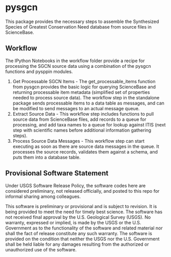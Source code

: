 # pysgcn

This package provides the necessary steps to assemble the Synthesized Species of Greatest Conservation Need database from source files in ScienceBase.

## Workflow

The IPython Notebooks in the workflow folder provide a recipe for processing the SGCN source data using a combination of the pysgcn functions and pysppin modules.

1) Get Processable SGCN Items - The get_processable_items function from pysgcn provides the basic logic for querying ScienceBase and returning processable item metadata (simplified set of properties needed to process source data). The workflow step in the standalone package sends processable items to a data table as messages, and can be modified to send messages to an actual message queue.
2) Extract Source Data - This workflow step includes functions to pull source data from ScienceBase files, add records to a queue for processing, and add taxa names to a queue for lookup against ITIS (next step with scientific names before additional information gathering steps).
3) Process Source Data Messages - This workflow step can start executing as soon as there are source data messages in the queue. It processes the source records, validates them against a schema, and puts them into a database table.


## Provisional Software Statement

Under USGS Software Release Policy, the software codes here are considered preliminary, not released officially, and posted to this repo for informal sharing among colleagues.

This software is preliminary or provisional and is subject to revision. It is being provided to meet the need for timely best science. The software has not received final approval by the U.S. Geological Survey (USGS). No warranty, expressed or implied, is made by the USGS or the U.S. Government as to the functionality of the software and related material nor shall the fact of release constitute any such warranty. The software is provided on the condition that neither the USGS nor the U.S. Government shall be held liable for any damages resulting from the authorized or unauthorized use of the software.
